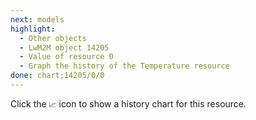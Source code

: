 ```yaml
---
next: models
highlight:
  - Other objects
  - LwM2M object 14205
  - Value of resource 0
  - Graph the history of the Temperature resource
done: chart;14205/0/0
---
```


Click the `📈` icon to show a history chart for this resource.
